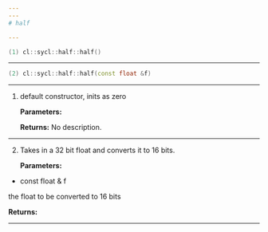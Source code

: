 ```yaml
---
---
# half

---
```


```cpp
(1) cl::sycl::half::half()
```

---

```cpp
(2) cl::sycl::half::half(const float &f)
```

---

1. default constructor, inits as zero 

   **Parameters:**

   **Returns:** No description.

---

2. Takes in a 32 bit float and converts it to 16 bits. 

   **Parameters:**

  * const float & f

   the float to be converted to 16 bits 

   **Returns:** 

---

